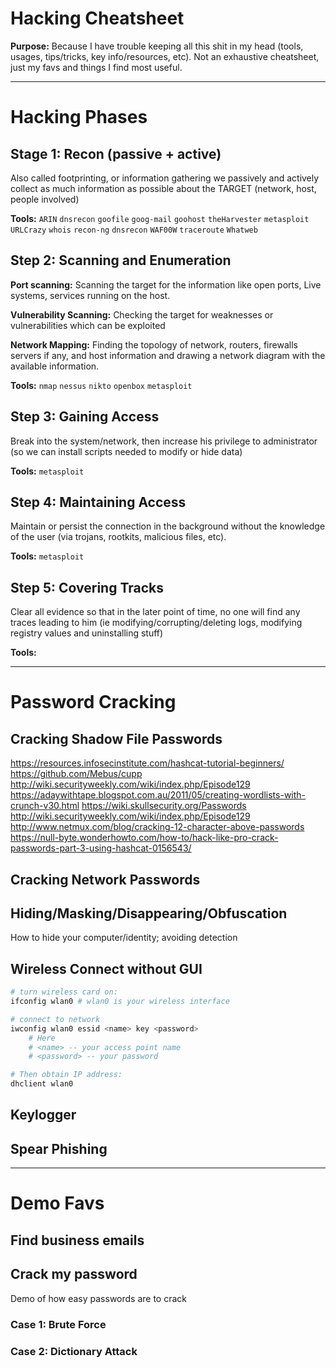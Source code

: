 # Hacking Cheatsheet

**Purpose:** Because I have trouble keeping all this shit in my head (tools, usages, tips/tricks, key info/resources, etc). Not an exhaustive cheatsheet, just my favs and things I find most useful.

---

# Hacking Phases

## Stage 1: Recon (passive + active)

Also called footprinting, or information gathering we passively and actively collect as much information as possible about the TARGET (network, host, people involved)

**Tools:**
`ARIN`
`dnsrecon`
`goofile`
`goog-mail`
`goohost`
`theHarvester`
`metasploit`
`URLCrazy`
`whois`
`recon-ng`
`dnsrecon`
`WAF00W`
`traceroute`
`Whatweb`

## Step 2: Scanning and Enumeration

**Port scanning:** Scanning the target for the information like open ports, Live systems, services running on the host.

**Vulnerability Scanning:** Checking the target for weaknesses or vulnerabilities which can be exploited

**Network Mapping:** Finding the topology of network, routers, firewalls servers if any, and host information and drawing a network diagram with the available information.

**Tools:**
`nmap`
`nessus`
`nikto`
`openbox`
`metasploit`

## Step 3: Gaining Access

Break into the system/network, then increase his privilege to administrator (so we can install scripts needed to modify or hide data)

**Tools:**
`metasploit`

## Step 4: Maintaining Access

Maintain or persist the connection in the background without the knowledge of the user (via trojans, rootkits, malicious files, etc).

**Tools:**
`metasploit`

## Step 5: Covering Tracks

Clear all evidence so that in the later point of time, no one will find any traces leading to him (ie modifying/corrupting/deleting logs, modifying registry values and uninstalling stuff)

**Tools:**

---

# Password Cracking

## Cracking Shadow File Passwords

https://resources.infosecinstitute.com/hashcat-tutorial-beginners/
https://github.com/Mebus/cupp
http://wiki.securityweekly.com/wiki/index.php/Episode129
https://adaywithtape.blogspot.com.au/2011/05/creating-wordlists-with-crunch-v30.html
https://wiki.skullsecurity.org/Passwords
http://wiki.securityweekly.com/wiki/index.php/Episode129
http://www.netmux.com/blog/cracking-12-character-above-passwords
https://null-byte.wonderhowto.com/how-to/hack-like-pro-crack-passwords-part-3-using-hashcat-0156543/

## Cracking Network Passwords

## Hiding/Masking/Disappearing/Obfuscation
How to hide your computer/identity; avoiding detection

## Wireless Connect without GUI
```bash
# turn wireless card on:
ifconfig wlan0 # wlan0 is your wireless interface

# connect to network
iwconfig wlan0 essid <name> key <password>
    # Here
    # <name> -- your access point name
    # <password> -- your password

# Then obtain IP address:
dhclient wlan0
```

## Keylogger

## Spear Phishing

---

# Demo Favs

## Find business emails

## Crack my password
Demo of how easy passwords are to crack

### Case 1: Brute Force
### Case 2: Dictionary Attack
